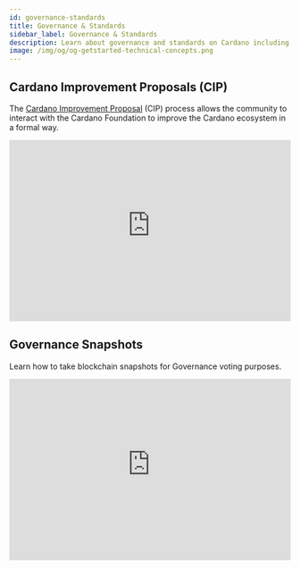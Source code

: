 ```yaml
---
id: governance-standards
title: Governance & Standards
sidebar_label: Governance & Standards
description: Learn about governance and standards on Cardano including Cardano Improvement Proposals (CIP) and governance snapshots.
image: /img/og/og-getstarted-technical-concepts.png
---
```


## Cardano Improvement Proposals (CIP)

The [Cardano Improvement Proposal](https://cips.cardano.org/) (CIP) process allows the community to interact with the Cardano Foundation to improve the Cardano ecosystem in a formal way.  
<iframe width="100%" height="325" src="https://www.youtube-nocookie.com/embed/z9wz_WJGGiQ" frameborder="0" allow="accelerometer; autoplay; clipboard-write; encrypted-media; gyroscope; picture-in-picture fullscreen"></iframe>

## Governance Snapshots

Learn how to take blockchain snapshots for Governance voting purposes.
<iframe width="100%" height="325" src="https://www.youtube-nocookie.com/embed/NI3_VeLwyxc" frameborder="0" allow="accelerometer; autoplay; clipboard-write; encrypted-media; gyroscope; picture-in-picture fullscreen"></iframe>